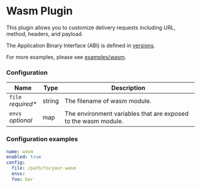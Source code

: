 # Wasm Plugin

This plugin allows you to customize delivery requests including URL, method, headers, and payload.

The Application Binary Interface (ABI) is defined in [versions](./versions).

For more examples, please see [examples/wasm](/examples/wasm).


### Configuration

| Name       | Type   | Description                                                  |
|-------------------------------|------------------------------------------------------------------------------------------------------------------------------------------------------------------------------------------|-------------------------------|
| `file`</br> *required\** | string                                                                                                                                   | The filename of wasm module. |
| `envs`</br> *optional*  | map                                                                                                                             | The environment variables that are exposed to the wasm module. |



### Configuration examples

```yaml
name: wasm
enabled: true
config:
  file: /path/to/your.wasm
  envs:
  foo: bar
```

